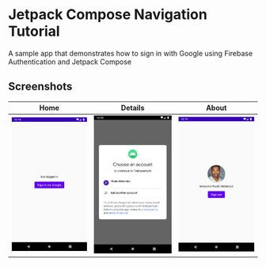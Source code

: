 # Jetpack Compose Navigation Tutorial

A sample app that demonstrates how to sign in with Google using Firebase Authentication and Jetpack Compose

## Screenshots

Home | Details | About
---|---|---
![Not signed in](/screenshots/not_signedin.png)| ![Dialog](/screenshots/dialog.png) |![Signed in](/screenshots/signed_in.png)
